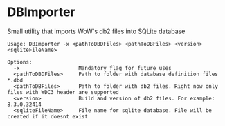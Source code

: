  # DBImporter
 
 Small utility that imports WoW's db2 files into SQLite database
 
 ```
 Usage: DBImporter -x <pathToDBDFiles> <pathToDBFiles> <version> <sqliteFileName> 
 
 Options: 
   -x                   Mandatory flag for future uses
   <pathToDBDFiles>     Path to folder with database definition files *.dbd
   <pathToDBFiles>      Path to folder with db2 files. Right now only files with WDC3 header are supported
   <version>            Build and version of db2 files. For example: 8.3.0.32414
   <sqliteFileName>     File name for sqlite database. File will be created if it doesnt exist
   ```
